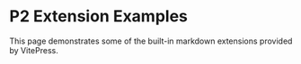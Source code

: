 # P2 Extension Examples

This page demonstrates some of the built-in markdown extensions provided by VitePress.
